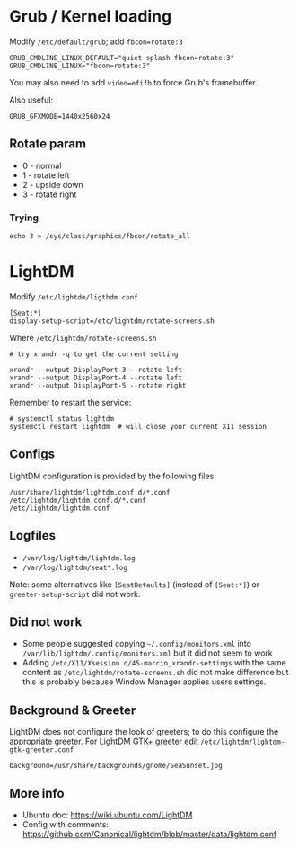 
# Grub / Kernel loading


Modify `/etc/default/grub`; add `fbcon=rotate:3`
```
GRUB_CMDLINE_LINUX_DEFAULT="quiet splash fbcon=rotate:3"
GRUB_CMDLINE_LINUX="fbcon=rotate:3"
```

You may also need to add `video=efifb` to force Grub's framebuffer.

Also useful:
```
GRUB_GFXMODE=1440x2560x24
```

## Rotate param
- 0 - normal
- 1 - rotate left
- 2 - upside down
- 3 - rotate right

### Trying

```
echo 3 > /sys/class/graphics/fbcon/rotate_all
```

# LightDM

Modify `/etc/lightdm/ligthdm.conf`

```
[Seat:*]
display-setup-script=/etc/lightdm/rotate-screens.sh
```

Where `/etc/lightdm/rotate-screens.sh`

```
# try xrandr -q to get the current setting

xrandr --output DisplayPort-3 --rotate left
xrandr --output DisplayPort-4 --rotate left
xrandr --output DisplayPort-5 --rotate right
```

Remember to restart the service:

```
# systemctl status lightdm
systemctl restart lightdm  # will close your current X11 session
```

## Configs
LightDM configuration is provided by the following files:
```
/usr/share/lightdm/lightdm.conf.d/*.conf
/etc/lightdm/lightdm.conf.d/*.conf
/etc/lightdm/lightdm.conf
```

## Logfiles
* `/var/log/lightdm/lightdm.log`
* `/var/log/lightdm/seat*.log`

Note: some alternatives like `[SeatDetaults]` (instead of `[Seat:*]`) or `greeter-setup-script` did not work.

## Did not work

 * Some people suggested copying `~/.config/monitors.xml` into `/var/lib/lightdm/.config/monitors.xml` but it did not seem to work
 * Adding `/etc/X11/Xsession.d/45-marcin_xrandr-settings` with the same content as `/etc/lightdm/rotate-screens.sh` did not make difference but this is probably because Window Manager applies users settings.
 
## Background & Greeter
LightDM does not configure the look of greeters; to do this configure the appropriate greeter.
For LightDM GTK+ greeter edit `/etc/lightdm/lightdm-gtk-greeter.conf`
```
background=/usr/share/backgrounds/gnome/SeaSunset.jpg
```

## More info
- Ubuntu doc: https://wiki.ubuntu.com/LightDM
- Config with comments: https://github.com/Canonical/lightdm/blob/master/data/lightdm.conf
